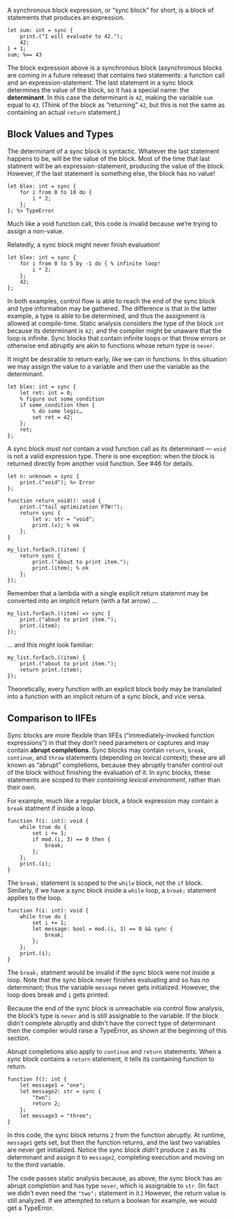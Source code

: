 A synchronous block expression, or “sync block” for short, is a block of statements that produces an expression.
```cp
let sum: int = sync {
	print.("I will evaluate to 42.");
	42;
} + 1;
sum; %== 43
```
The block expression above is a synchronous block (asynchronous blocks are coming in a future release) that contains two statements: a function call and an expression-statement. The last statement in a sync block determines the value of the block, so it has a special name: the **determinant**. In this case the determinant is `42`, making the variable `sum` equal to `43`. (Think of the block as “returning” `42`, but this is not the same as containing an actual `return` statement.)

## Block Values and Types
The determinant of a sync block is syntactic. Whatever the last statement happens to be, will be the value of the block. Most of the time that last statment will be an expression-statement, producing the value of the block. However, if the last statement is something else, the block has no value!
```cp
let blex: int = sync {
	for i from 0 to 10 do {
		i * 2;
	};
}; %> TypeError
```
Much like a void function call, this code is invalid because we’re trying to assign a non-value.

Relatedly, a sync block might never finish evaluation!
```cp
let blex: int = sync {
	for i from 0 to 5 by -1 do { % infinite loop!
		i * 2;
	};
	42;
};
```
In both examples, control flow is able to reach the end of the sync block and type information may be gathered. The difference is that in the latter example, a type is able to be determined, and thus the assignment is allowed at compile-time. Static analysis considers the type of the block `int` because its determinant is `42;` and the compiler might be unaware that the loop is infinite. Sync blocks that contain infinite loops or that throw errors or otherwise end abruptly are akin to functions whose return type is `never`.

It might be desirable to return early, like we can in functions. In this situation we may assign the value to a variable and then use the variable as the determinant.
```cp
let blex: int = sync {
	let ret: int = 0;
	% figure out some_condition
	if some_condition then {
		% do some logic…
		set ret = 42;
	};
	ret;
};
```

A sync block *must not* contain a void function call as its determinant — `void` is not a valid expression type. There is one exception: when the block is returned directly from another void function. See #46 for details.
```cp
let n: unknown = sync {
	print.("void"); %> Error
};

function return_void(): void {
	print.("tail optimization FTW!");
	return sync {
		let v: str = "void";
		print.(v); % ok
	};
}

my_list.forEach.((item) {
	return sync {
		print.("about to print item.");
		print.(item); % ok
	};
});
```
Remember that a lambda with a single explicit return statemnt may be converted into an implicit return (with a fat arrow) …
```cp
my_list.forEach.((item) => sync {
	print.("about to print item.");
	print.(item);
});
```
… and this might look familiar:
```cp
my_list.forEach.((item) {
	print.("about to print item.");
	return print.(item);
});
```
Theoretically, every function with an explicit block body may be translated into a function with an implicit return of a sync block, and vice versa.

## Comparison to IIFEs
Sync blocks are more flexible than IIFEs (“immediately-invoked function expressions”) in that they don’t need parameters or captures and may contain **abrupt completions**. Sync blocks may contain `return`, `break`, `continue`, and `throw` statements (depending on lexical context); these are all known as “abrupt” completions, because they abruptly transfer control out of the block without finishing the evaluation of it. In sync blocks, these statements are scoped to their *containing lexical environment*, rather than their own.

For example, much like a regular block, a block expression may contain a `break` statment if inside a loop.
```cp
function f(i: int): void {
	while true do {
		set i += 1;
		if mod.(i, 3) == 0 then {
			break;
		};
	};
	print.(i);
}
```
The `break;` statement is scoped to the `while` block, not the `if` block. Similarly, if we have a sync block inside a `while` loop, a `break;` statement applies to the loop.
```cp
function f(i: int): void {
	while true do {
		set i += 1;
		let message: bool = mod.(i, 3) == 0 && sync {
			break;
		};
	};
	print.(i);
}
```
The `break;` statment would be invalid if the sync block were not inside a loop. Note that the sync block never finishes evaluating and so has no determinant; thus the variable `message` never gets initialized. However, the loop does break and `i` gets printed.

Because the end of the sync block is unreachable via control flow analysis, the block’s type is `never` and is still assignable to the variable. If the block didn’t complete abruptly and didn’t have the correct type of determinant then the compiler would raise a TypeError, as shown at the beginning of this section.

Abrupt completions also apply to `continue` and `return` statements. When a sync block contains a `return` statement, it tells its containing function to return.
```cp
function f(): int {
	let message1 = "one";
	let message2: str = sync {
		"two";
		return 2;
	};
	let message3 = "three";
}
```
In this code, the sync block returns `2` from the function abruptly. At runtime, `message1` gets set, but then the function returns, and the last two variables are never get initialized. Notice the sync block *didn’t* produce `2` as its determinant and assign it to `message2`, completing execution and moving on to the third variable.

The code passes static analysis because, as above, the sync block has an abrupt completion and has type `never`, which is assignable to `str`. (In fact we didn’t even need the `"two";` statement in it.) However, the return value is still analyzed. If we attempted to return a boolean for example, we would get a TypeError.
